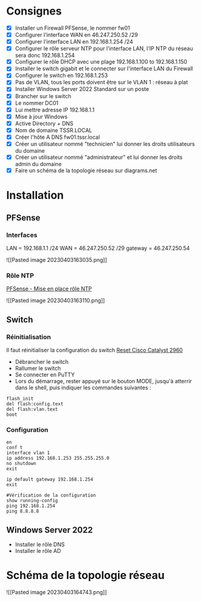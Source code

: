 
# Consignes

- [x] Installer un Firewall PFSense, le nommer fw01
- [x] Configurer l'interface WAN en 46.247.250.52 /29
- [x] Configurer l'interface LAN en 192.168.1.254 /24
- [x] Configurer le rôle serveur NTP pour l'interface LAN, l'IP NTP du réseau sera donc 192.168.1.254
- [x] Configurer le rôle DHCP avec une plage 192.168.1.100 to 192.168.1.150
- [x] Installer le switch gigabit et le connecter sur l'interface LAN du Firewall
- [x] Configurer le switch en 192.168.1.253
- [x] Pas de VLAN, tous les ports doivent être sur le VLAN 1 : réseau à plat
- [x] Installer Windows Server 2022 Standard sur un poste
- [x] Brancher sur le switch
- [x] Le nommer DC01
- [x] Lui mettre adresse IP 192.168.1.1
- [x] Mise à jour Windows
- [x] Active Directory + DNS
- [x] Nom de domaine TSSR.LOCAL
- [x] Créer l'hôte A DNS fw01.tssr.local
- [x] Créer un utilisateur nommé "technicien" lui donner les droits utilisateurs du domaine
- [x] Créer un utilisateur nommé "administrateur" et lui donner les droits admin du domaine
- [x] Faire un schéma de la topologie réseau sur diagrams.net

# Installation
## PFSense
### Interfaces
LAN = 192.168.1.1 /24
WAN = 46.247.250.52 /29
gateway = 46.247.250.54

![[Pasted image 20230403163035.png]]

### Rôle NTP
[PFSense - Mise en place rôle NTP](https://www.provya.net/?d=2019/10/15/10/25/51-pfsense-gardez-son-firewall-toujours-a-lheure-avec-une-puce-gps)

![[Pasted image 20230403163110.png]]

## Switch
### Réinitialisation
Il faut réinitialiser la configuration du switch [Reset Cisco Catalyst 2960](https://niksec.com/how-to-reset-cisco-catalyst-2960-switches-to-factory-default/)

- Débrancher le switch
- Rallumer le switch
- Se connecter en PuTTY
- Lors du démarrage, rester appuyé sur le bouton MODE, jusqu'à atterrir dans le shell, puis indiquer les commandes suivantes :

``` shell
flash_init
del flash:config.text 
del flash:vlan.text
boot
```

### Configuration

``` shell
en
conf t
interface vlan 1
ip address 192.168.1.253 255.255.255.0
no shutdown
exit

ip default gateway 192.168.1.254
exit

#Vérification de la configuration
show running-config
ping 192.168.1.254
ping 8.8.8.8
```

## Windows Server 2022
- Installer le rôle DNS
- Installer le rôle AD

# Schéma de la topologie réseau

![[Pasted image 20230403164743.png]]